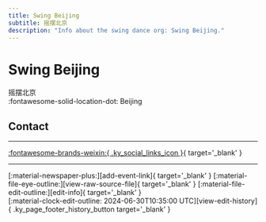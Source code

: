 ```yaml
---
title: Swing Beijing
subtitle: 摇摆北京
description: "Info about the swing dance org: Swing Beijing."
---
```


# Swing Beijing

摇摆北京  
:fontawesome-solid-location-dot: Beijing  


## Contact


---

 [:fontawesome-brands-weixin:{ .ky_social_links_icon }](# "SwingBeijing 北京摇闻"){ target='_blank' }

---

<div class="ky_page_footer" markdown>
<div class="ky_page_footer_trailing" markdown="span">
[:material-newspaper-plus:][add-event-link]{ target='_blank' }
[:material-file-eye-outline:][view-raw-source-file]{ target='_blank' }
[:material-file-edit-outline:][edit-info]{ target='_blank' }
</div>
<div class="ky_page_footer_leading" markdown="span">
[:material-clock-edit-outline: 2024-06-30T10:35:00 UTC][view-edit-history]{ .ky_page_footer_history_button target='_blank' }
</div>
</div>

[add-event-link]: https://github.com/swingdance/events/issues/new?assignees=&labels=add+event&projects=&template=02-add_entity.yml&title=%5Bzh_CN%5D%20Add%20Event%3A%20%3CName%3E&region=zh_CN&province=Beijing&city=Beijing&org_id=swing-beijing "Add Event"
[view-raw-source-file]: https://github.com/swingdance/orgs/blob/main/zh_CN/swing-beijing.json "View Raw Source File"
[edit-info]: https://github.com/swingdance/orgs/issues/new?assignees=&labels=update+org&projects=&template=03-update_entity.yml&title=%5Bzh_CN%5D%20Update%20Org%3A%20Swing%20Beijing&region=zh_CN&id=swing-beijing&name=Swing%20Beijing "Edit Info"

[view-edit-history]: https://github.com/swingdance/orgs/commits/main/zh_CN/swing-beijing.json "View Edit History"
